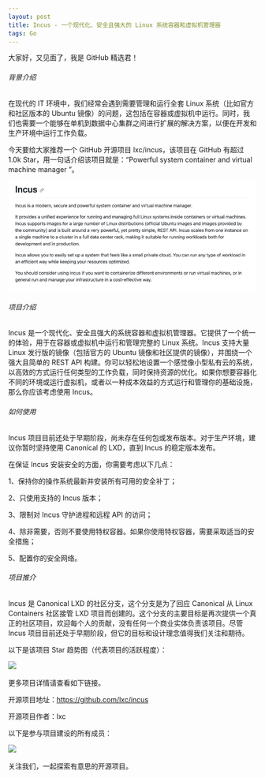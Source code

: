 ```yaml
---
layout: post
title: Incus - 一个现代化、安全且强大的 Linux 系统容器和虚拟机管理器
tags: Go
---
```


大家好，又见面了，我是 GitHub 精选君！

###### 背景介绍

在现代的 IT 环境中，我们经常会遇到需要管理和运行全套 Linux 系统（比如官方和社区版本的 Ubuntu 镜像）的问题，这包括在容器或虚拟机中运行。同时，我们也需要一个能够在单机到数据中心集群之间进行扩展的解决方案，以便在开发和生产环境中运行工作负载。

今天要给大家推荐一个 GitHub 开源项目 lxc/incus，该项目在 GitHub 有超过 1.0k Star，用一句话介绍该项目就是：“Powerful system container and virtual machine manager ”。

![](https://raw.githubusercontent.com/ZhuPeng/pic/master/images/compress_image-20231004210241405.png)

###### 项目介绍

Incus 是一个现代化、安全且强大的系统容器和虚拟机管理器。它提供了一个统一的体验，用于在容器或虚拟机中运行和管理完整的 Linux 系统。Incus 支持大量 Linux 发行版的镜像（包括官方的 Ubuntu 镜像和社区提供的镜像），并围绕一个强大且简单的 REST API 构建。你可以轻松地设置一个感觉像小型私有云的系统，以高效的方式运行任何类型的工作负载，同时保持资源的优化。如果你想要容器化不同的环境或运行虚拟机，或者以一种成本效益的方式运行和管理你的基础设施，那么你应该考虑使用 Incus。

###### 如何使用

Incus 项目目前还处于早期阶段，尚未存在任何包或发布版本。对于生产环境，建议你暂时坚持使用 Canonical 的 LXD，直到 Incus 的稳定版本发布。

在保证 Incus 安装安全的方面，你需要考虑以下几点：

1、保持你的操作系统最新并安装所有可用的安全补丁；

2、只使用支持的 Incus 版本；

3、限制对 Incus 守护进程和远程 API 的访问；

4、除非需要，否则不要使用特权容器。如果你使用特权容器，需要采取适当的安全措施；

5、配置你的安全网络。

###### 项目推介

Incus 是 Canonical LXD 的社区分支，这个分支是为了回应 Canonical 从 Linux Containers 社区接管 LXD 项目而创建的。这个分支的主要目标是再次提供一个真正的社区项目，欢迎每个人的贡献，没有任何一个商业实体负责该项目。尽管 Incus 项目目前还处于早期阶段，但它的目标和设计理念值得我们关注和期待。


以下是该项目 Star 趋势图（代表项目的活跃程度）：

![](https://api.star-history.com/svg?repos=lxc/incus&type=Timeline)

更多项目详情请查看如下链接。

开源项目地址：https://github.com/lxc/incus 

开源项目作者：lxc

以下是参与项目建设的所有成员：

![](https://contrib.rocks/image?repo=lxc/incus)

关注我们，一起探索有意思的开源项目。


